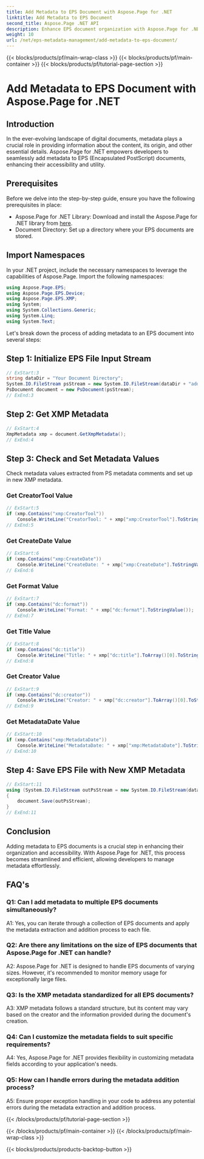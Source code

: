 ```yaml
---
title: Add Metadata to EPS Document with Aspose.Page for .NET
linktitle: Add Metadata to EPS Document
second_title: Aspose.Page .NET API
description: Enhance EPS document organization with Aspose.Page for .NET. Add metadata effortlessly for improved accessibility and information retrieval.
weight: 10
url: /net/eps-metadata-management/add-metadata-to-eps-document/
---
```


{{< blocks/products/pf/main-wrap-class >}}
{{< blocks/products/pf/main-container >}}
{{< blocks/products/pf/tutorial-page-section >}}

# Add Metadata to EPS Document with Aspose.Page for .NET

## Introduction

In the ever-evolving landscape of digital documents, metadata plays a crucial role in providing information about the content, its origin, and other essential details. Aspose.Page for .NET empowers developers to seamlessly add metadata to EPS (Encapsulated PostScript) documents, enhancing their accessibility and utility.

## Prerequisites

Before we delve into the step-by-step guide, ensure you have the following prerequisites in place:

- Aspose.Page for .NET Library: Download and install the Aspose.Page for .NET library from [here](https://releases.aspose.com/page/net/).
- Document Directory: Set up a directory where your EPS documents are stored.

## Import Namespaces

In your .NET project, include the necessary namespaces to leverage the capabilities of Aspose.Page. Import the following namespaces:

```csharp
using Aspose.Page.EPS;
using Aspose.Page.EPS.Device;
using Aspose.Page.EPS.XMP;
using System;
using System.Collections.Generic;
using System.Linq;
using System.Text;
```

Let's break down the process of adding metadata to an EPS document into several steps:

## Step 1: Initialize EPS File Input Stream

```csharp
// ExStart:3
string dataDir = "Your Document Directory";
System.IO.FileStream psStream = new System.IO.FileStream(dataDir + "add_input.eps", System.IO.FileMode.Open, System.IO.FileAccess.Read);
PsDocument document = new PsDocument(psStream);
// ExEnd:3
```

## Step 2: Get XMP Metadata

```csharp
// ExStart:4
XmpMetadata xmp = document.GetXmpMetadata();
// ExEnd:4
```

## Step 3: Check and Set Metadata Values

Check metadata values extracted from PS metadata comments and set up in new XMP metadata.

### Get CreatorTool Value

```csharp
// ExStart:5
if (xmp.Contains("xmp:CreatorTool"))
    Console.WriteLine("CreatorTool: " + xmp["xmp:CreatorTool"].ToStringValue());
// ExEnd:5
```

### Get CreateDate Value

```csharp
// ExStart:6
if (xmp.Contains("xmp:CreateDate"))
    Console.WriteLine("CreateDate: " + xmp["xmp:CreateDate"].ToStringValue());
// ExEnd:6
```

### Get Format Value

```csharp
// ExStart:7
if (xmp.Contains("dc:format"))
    Console.WriteLine("Format: " + xmp["dc:format"].ToStringValue());
// ExEnd:7
```

### Get Title Value

```csharp
// ExStart:8
if (xmp.Contains("dc:title"))
    Console.WriteLine("Title: " + xmp["dc:title"].ToArray()[0].ToStringValue());
// ExEnd:8
```

### Get Creator Value

```csharp
// ExStart:9
if (xmp.Contains("dc:creator"))
    Console.WriteLine("Creator: " + xmp["dc:creator"].ToArray()[0].ToStringValue());
// ExEnd:9
```

### Get MetadataDate Value

```csharp
// ExStart:10
if (xmp.Contains("xmp:MetadataDate"))
    Console.WriteLine("MetadataDate: " + xmp["xmp:MetadataDate"].ToStringValue());
// ExEnd:10
```

## Step 4: Save EPS File with New XMP Metadata

```csharp
// ExStart:11
using (System.IO.FileStream outPsStream = new System.IO.FileStream(dataDir + "add_output.eps", System.IO.FileMode.Create, System.IO.FileAccess.Write))
{
    document.Save(outPsStream);
}
// ExEnd:11
```

## Conclusion

Adding metadata to EPS documents is a crucial step in enhancing their organization and accessibility. With Aspose.Page for .NET, this process becomes streamlined and efficient, allowing developers to manage metadata effortlessly.

## FAQ's

### Q1: Can I add metadata to multiple EPS documents simultaneously?

A1: Yes, you can iterate through a collection of EPS documents and apply the metadata extraction and addition process to each file.

### Q2: Are there any limitations on the size of EPS documents that Aspose.Page for .NET can handle?

A2: Aspose.Page for .NET is designed to handle EPS documents of varying sizes. However, it's recommended to monitor memory usage for exceptionally large files.

### Q3: Is the XMP metadata standardized for all EPS documents?

A3: XMP metadata follows a standard structure, but its content may vary based on the creator and the information provided during the document's creation.

### Q4: Can I customize the metadata fields to suit specific requirements?

A4: Yes, Aspose.Page for .NET provides flexibility in customizing metadata fields according to your application's needs.

### Q5: How can I handle errors during the metadata addition process?

A5: Ensure proper exception handling in your code to address any potential errors during the metadata extraction and addition process.

{{< /blocks/products/pf/tutorial-page-section >}}

{{< /blocks/products/pf/main-container >}}
{{< /blocks/products/pf/main-wrap-class >}}

{{< blocks/products/products-backtop-button >}}
